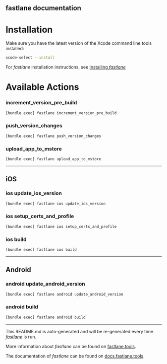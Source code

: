 fastlane documentation
----

# Installation

Make sure you have the latest version of the Xcode command line tools installed:

```sh
xcode-select --install
```

For _fastlane_ installation instructions, see [Installing _fastlane_](https://docs.fastlane.tools/#installing-fastlane)

# Available Actions

### increment_version_pre_build

```sh
[bundle exec] fastlane increment_version_pre_build
```



### push_version_changes

```sh
[bundle exec] fastlane push_version_changes
```



### upload_app_to_mstore

```sh
[bundle exec] fastlane upload_app_to_mstore
```



----


## iOS

### ios update_ios_version

```sh
[bundle exec] fastlane ios update_ios_version
```



### ios setup_certs_and_profile

```sh
[bundle exec] fastlane ios setup_certs_and_profile
```



### ios build

```sh
[bundle exec] fastlane ios build
```



----


## Android

### android update_android_version

```sh
[bundle exec] fastlane android update_android_version
```



### android build

```sh
[bundle exec] fastlane android build
```



----

This README.md is auto-generated and will be re-generated every time [_fastlane_](https://fastlane.tools) is run.

More information about _fastlane_ can be found on [fastlane.tools](https://fastlane.tools).

The documentation of _fastlane_ can be found on [docs.fastlane.tools](https://docs.fastlane.tools).
